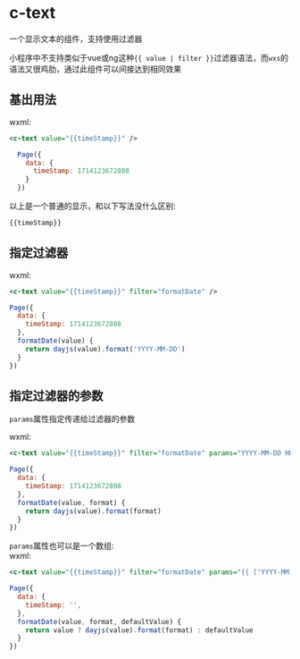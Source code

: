
# c-text 
一个显示文本的组件，支持使用过滤器    

小程序中不支持类似于vue或ng这种`{{ value | filter }}`过滤器语法，而`wxs`的语法又很鸡肋，通过此组件可以间接达到相同效果 

## 基出用法    
wxml:
```xml
<c-text value="{{timeStamp}}" />
```
```js
  Page({
    data: {
      timeStamp: 1714123672808
    }
  })
```
以上是一个普通的显示，和以下写法没什么区别:
```xml
{{timeStamp}}
```
## 指定过滤器
wxml: 
```xml
<c-text value="{{timeStamp}}" filter="formatDate" />
```
```js
Page({
  data: {
    timeStamp: 1714123672808
  },
  formatDate(value) {
    return dayjs(value).format('YYYY-MM-DD')
  }
})
```
## 指定过滤器的参数 
`params`属性指定传递给过滤器的参数    

wxml: 
```xml
<c-text value="{{timeStamp}}" filter="formatDate" params="YYYY-MM-DD HH:mm:ss" />
```
```js
Page({
  data: {
    timeStamp: 1714123672808
  },
  formatDate(value, format) {
    return dayjs(value).format(format)
  }
})
```
`params`属性也可以是一个数组:  
wxml: 
```xml
<c-text value="{{timeStamp}}" filter="formatDate" params="{{ ['YYYY-MM-DD HH:mm:ss', '-'] }}" />
```
```js
Page({
  data: {
    timeStamp: '',
  },
  formatDate(value, format, defaultValue) {
    return value ? dayjs(value).format(format) : defaultValue
  }
})
```